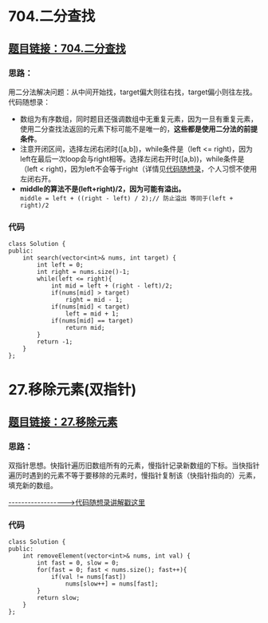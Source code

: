 # 704.二分查找
## [题目链接：704.二分查找](https://leetcode.cn/problems/binary-search/)
### 思路：
用二分法解决问题：从中间开始找，target偏大则往右找，target偏小则往左找。  
代码随想录：
- 数组为有序数组，同时题目还强调数组中无重复元素，因为一旦有重复元素，使用二分查找法返回的元素下标可能不是唯一的，**这些都是使用二分法的前提条件**。   
- 注意开闭区间，选择左闭右闭时([a,b])，while条件是（left <= right)，因为left在最后一次loop会与right相等。选择左闭右开时([a,b))，while条件是（left < right)，因为left不会等于right（详情见[代码随想录](https://programmercarl.com/0704.%E4%BA%8C%E5%88%86%E6%9F%A5%E6%89%BE.html#%E6%80%9D%E8%B7%AF)，个人习惯不使用左闭右开。
- **middle的算法不是(left+right)/2，因为可能有溢出。**  
  `middle = left + ((right - left) / 2);// 防止溢出 等同于(left + right)/2`
### 代码  
```
class Solution {
public:
    int search(vector<int>& nums, int target) {
        int left = 0;
        int right = nums.size()-1;
        while(left <= right){
            int mid = left + (right - left)/2;
            if(nums[mid] > target)
                right = mid - 1;
            if(nums[mid] < target)
                left = mid + 1;
            if(nums[mid] == target)
                return mid;
        }
        return -1;
    }
};
```

# 27.移除元素(双指针)
## [题目链接：27.移除元素](https://leetcode.cn/problems/remove-element/)  
### 思路：  
双指针思想。快指针遍历旧数组所有的元素，慢指针记录新数组的下标。当快指针遍历时遇到的元素不等于要移除的元素时，慢指针复制该（快指针指向的）元素，填充新的数组。
  
[------------------>代码随想录讲解戳这里](https://programmercarl.com/0027.%E7%A7%BB%E9%99%A4%E5%85%83%E7%B4%A0.html#%E6%80%9D%E8%B7%AF)   

### 代码
```
class Solution {
public:
    int removeElement(vector<int>& nums, int val) {
        int fast = 0, slow = 0;
        for(fast = 0; fast < nums.size(); fast++){
            if(val != nums[fast])
                nums[slow++] = nums[fast];
        }
        return slow;
    }
};
```